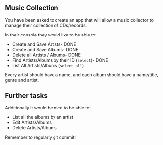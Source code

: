 ## Music Collection

You have been asked to create an app that will allow a music collector to manage their collection of CDs/records.

In their console they would like to be able to:

* Create and Save Artists- DONE
* Create and Save Albums- DONE
* Delete all Artists / Albums- DONE
* Find Artists/Albums by their ID (`select`)- DONE
* List All Artists/Albums (`select_all`)


Every artist should have a name, and each album should have a name/title, genre and artist.

## Further tasks

Additionally it would be nice to be able to:

* List all the albums by an artist
* Edit Artists/Albums
* Delete Artists/Albums

Remember to regularly git commit!
